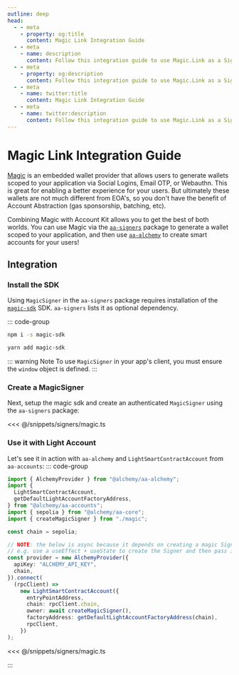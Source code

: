 ```yaml
---
outline: deep
head:
  - - meta
    - property: og:title
      content: Magic Link Integration Guide
  - - meta
    - name: description
      content: Follow this integration guide to use Magic.Link as a Signer with Account Kit, a vertically integrated stack for building apps that support ERC-4337.
  - - meta
    - property: og:description
      content: Follow this integration guide to use Magic.Link as a Signer with Account Kit, a vertically integrated stack for building apps that support ERC-4337.
  - - meta
    - name: twitter:title
      content: Magic Link Integration Guide
  - - meta
    - name: twitter:description
      content: Follow this integration guide to use Magic.Link as a Signer with Account Kit, a vertically integrated stack for building apps that support ERC-4337.
---
```


# Magic Link Integration Guide

[Magic](https://magic.link) is an embedded wallet provider that allows users to generate wallets scoped to your application via Social Logins, Email OTP, or Webauthn. This is great for enabling a better experience for your users. But ultimately these wallets are not much different from EOA's, so you don't have the benefit of Account Abstraction (gas sponsorship, batching, etc).

Combining Magic with Account Kit allows you to get the best of both worlds. You can use Magic via the [`aa-signers`](/packages/aa-signers/magic/introduction) package to generate a wallet scoped to your application, and then use [`aa-alchemy`](/packages/aa-alchemy/index) to create smart accounts for your users!

## Integration

### Install the SDK

Using `MagicSigner` in the `aa-signers` package requires installation of the [`magic-sdk`](https://github.com/magiclabs/magic-js) SDK. `aa-signers` lists it as optional dependency.

::: code-group

```bash [npm]
npm i -s magic-sdk
```

```bash [yarn]
yarn add magic-sdk
```

::: warning Note
To use `MagicSigner` in your app's client, you must ensure the `window` object is defined.
:::

### Create a MagicSigner

Next, setup the magic sdk and create an authenticated `MagicSigner` using the `aa-signers` package:

<<< @/snippets/signers/magic.ts

### Use it with Light Account

Let's see it in action with `aa-alchemy` and `LightSmartContractAccount` from `aa-accounts`:
::: code-group

```ts [example.ts]
import { AlchemyProvider } from "@alchemy/aa-alchemy";
import {
  LightSmartContractAccount,
  getDefaultLightAccountFactoryAddress,
} from "@alchemy/aa-accounts";
import { sepolia } from "@alchemy/aa-core";
import { createMagicSigner } from "./magic";

const chain = sepolia;

// NOTE: the below is async because it depends on creating a magic Signer. You can choose to break that up how you want
// e.g. use a useEffect + useState to create the Signer and then pass it down to the provider
const provider = new AlchemyProvider({
  apiKey: "ALCHEMY_API_KEY",
  chain,
}).connect(
  (rpcClient) =>
    new LightSmartContractAccount({
      entryPointAddress,
      chain: rpcClient.chain,
      owner: await createMagicSigner(),
      factoryAddress: getDefaultLightAccountFactoryAddress(chain),
      rpcClient,
    })
);
```

<<< @/snippets/signers/magic.ts

:::
